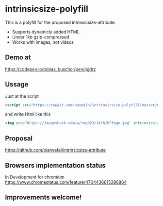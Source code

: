 # intrinsicsize-polyfill
This is a polyfill for the proposed intrinsicsize-attribute.
- Supports dynamicly added HTML
- Under 1kb gzip-compressed
- Works with images, not videos

## Demo at
https://codepen.io/tobias_buschor/pen/jpjdrz

## Ussage
Just at the script

```html
<script src="https://rawgit.com/nuxodin/intrinsicsize-polyfill/master/min.js?y1"></script>  
```

and write Html like this  
```html
<img src="https://imageshack.com/a/img923/1476/HFfqqe.jpg" intrinsicsize="1920x1281" style="width:100%">  
```

## Proposal
https://github.com/ojanvafai/intrinsicsize-attribute  

## Browsers implementation status
In Development for chromium
https://www.chromestatus.com/feature/4704436815396864

## Improvements welcome!
